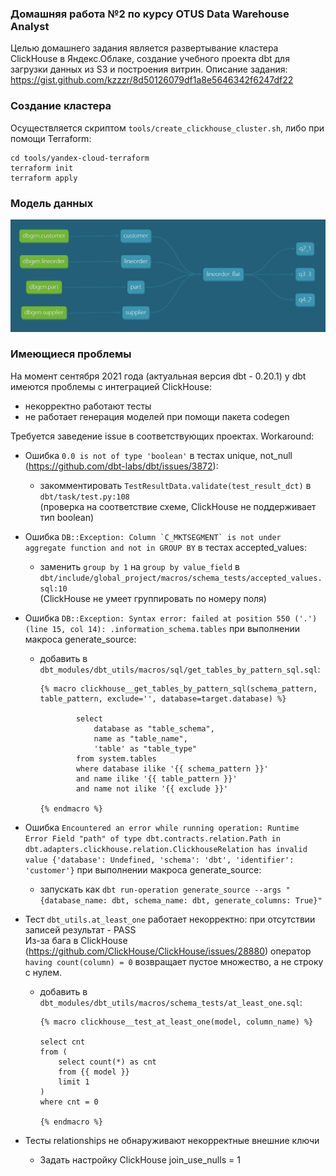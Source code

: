 ### Домашняя работа №2 по курсу OTUS Data Warehouse Analyst
Целью домашнего задания является развертывание кластера ClickHouse в Яндекс.Облаке, 
создание учебного проекта dbt для загрузки данных из S3 и построения витрин.
Описание задания: https://gist.github.com/kzzzr/8d50126079df1a8e5646342f6247df22

### Создание кластера
Осуществляется скриптом `tools/create_clickhouse_cluster.sh`, либо при помощи Terraform:
```
cd tools/yandex-cloud-terraform
terraform init
terraform apply
```

### Модель данных
![Lineage Graph](graph.png)

### Имеющиеся проблемы
На момент сентября 2021 года (актуальная версия dbt - 0.20.1) у dbt имеются проблемы с интеграцией ClickHouse:
- некорректно работают тесты
- не работает генерация моделей при помощи пакета codegen

Требуется заведение issue в соответствующих проектах. Workaround:
- Ошибка `0.0 is not of type 'boolean'` в тестах unique, not_null (https://github.com/dbt-labs/dbt/issues/3872):
  - закомментировать `TestResultData.validate(test_result_dct)` в `dbt/task/test.py:108`  
    (проверка на соответствие схеме, ClickHouse не поддерживает тип boolean)


- Ошибка ``DB::Exception: Column `C_MKTSEGMENT` is not under aggregate function and not in GROUP BY`` в тестах accepted_values:
  - заменить `group by 1` на `group by value_field` в `dbt/include/global_project/macros/schema_tests/accepted_values.sql:10`  
    (ClickHouse не умеет группировать по номеру поля)


- Ошибка `DB::Exception: Syntax error: failed at position 550 ('.') (line 15, col 14): .information_schema.tables` при выполнении макроса generate_source: 
  - добавить в `dbt_modules/dbt_utils/macros/sql/get_tables_by_pattern_sql.sql`:
    ```
    {% macro clickhouse__get_tables_by_pattern_sql(schema_pattern, table_pattern, exclude='', database=target.database) %}
    
            select
                database as "table_schema",
                name as "table_name",
                'table' as "table_type"
            from system.tables
            where database ilike '{{ schema_pattern }}'
            and name ilike '{{ table_pattern }}'
            and name not ilike '{{ exclude }}'
    
    {% endmacro %}
    ```

- Ошибка `Encountered an error while running operation: Runtime Error
  Field "path" of type dbt.contracts.relation.Path in dbt.adapters.clickhouse.relation.ClickhouseRelation has invalid value {'database': Undefined, 'schema': 'dbt', 'identifier': 'customer'}` при выполнении макроса generate_source:
  - запускать как `dbt run-operation generate_source --args "{database_name: dbt, schema_name: dbt, generate_columns: True}"`


- Тест `dbt_utils.at_least_one` работает некорректно: при отсутствии записей результат - PASS  
  Из-за бага в ClickHouse (https://github.com/ClickHouse/ClickHouse/issues/28880) оператор `having count(column) = 0` возвращает пустое множество, а не строку с нулем.
  - добавить в `dbt_modules/dbt_utils/macros/schema_tests/at_least_one.sql`:
    ```
    {% macro clickhouse__test_at_least_one(model, column_name) %}

    select cnt
    from (
        select count(*) as cnt
        from {{ model }}
        limit 1
    )
    where cnt = 0

    {% endmacro %}
    ```
  
- Тесты relationships не обнаруживают некорректные внешние ключи
  - Задать настройку ClickHouse join_use_nulls = 1
